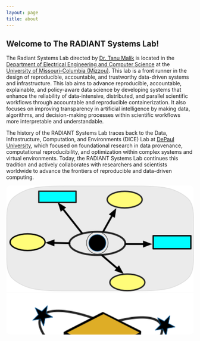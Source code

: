 ```yaml
---
layout: page
title: about
---
```


## Welcome to The RADIANT Systems Lab!



The Radiant Systems Lab directed by <a href="https://engineering.missouri.edu/faculty/tanu-malik/">Dr. Tanu Malik</a> is located in the <a href="https://engineering.missouri.edu/departments/eecs/">Department of Electrical Engineering and Computer Science</a> at the <a href="http://www.missouri.edu">University of Missouri-Columbia (Mizzou)</a>. This lab is a front runner in the design of reproducible, accountable, and trustworthy data-driven systems and infrastructure. This lab aims to advance reproducible, accountable, explainable, and policy-aware data science by developing systems that enhance the reliability of data-intensive, distributed, and parallel scientific workflows through accountable and reproducible containerization. It also focuses on improving transparency in artificial intelligence by making data, algorithms, and decision-making processes within scientific workflows more interpretable and understandable.  


The history of the RADIANT Systems Lab traces back to the Data, Infrastructure, Computation, and Environments (DICE) Lab at <a href="https://www.depaul.edu/Pages/default.aspx">DePaul University</a>, which focused on foundational research in data provenance, computational reproducibility, and optimization within complex systems and virtual environments.  Today, the RADIANT Systems Lab continues this tradition and actively collaborates with researchers and scientists worldwide to advance the frontiers of reproducible and data-driven computing.

<div style="max-width:800px; margin:auto; position:relative;">
  <style>
    .carousel-container {
      position: relative;
      width: 100%;
      height: 400px;
      overflow: hidden;
      border-radius: 10px;
    }

    .carousel-slide {
      display: flex;
      transition: transform 0.5s ease-in-out;
      height: 100%;
    }

    .carousel-slide img {
      width: 100%;
      height: 100%;
      object-fit: contain;
      flex-shrink: 0;
    }

    .nav-btn {
      position: absolute;
      top: 50%;
      transform: translateY(-50%);
      background-color: rgba(0,0,0,0.4);
      border: none;
      color: white;
      font-size: 24px;
      padding: 10px;
      cursor: pointer;
      z-index: 2;
    }

    .nav-btn:hover {
      background-color: rgba(0,0,0,0.7);
    }

    .prev-btn { left: 10px; }
    .next-btn { right: 10px; }

    .dots {
      position: absolute;
      bottom: 10px;
      left: 50%;
      transform: translateX(-50%);
      display: flex;
      gap: 10px;
      z-index: 2;
    }

    .dot {
      width: 12px;
      height: 12px;
      border-radius: 50%;
      background-color: rgba(255,255,255,0.5);
      cursor: pointer;
    }

    .dot.active {
      background-color: white;
    }
  </style>

  <div class="carousel-container">
    <div class="carousel-slide" id="carouselSlide">
      <img src="images/icons/provenance.png" alt="Slide 1">
      <img src="images/icons/container.png" alt="Slide 2">
      <img src="images/icons/infrastructure.png" alt="Slide 3">
      <img src="images/icons/policy.png" alt="Slide 4">
      <!-- Clone of the first image for smooth transition -->
      <img src="images/icons/provenance.png" alt="Clone Slide 1">
    </div>

    <button class="nav-btn prev-btn" onclick="moveSlide(-1)">&#10094;</button>
    <button class="nav-btn next-btn" onclick="moveSlide(1)">&#10095;</button>

    <div class="dots" id="dotsContainer">
      <div class="dot active" onclick="goToSlide(0)"></div>
      <div class="dot" onclick="goToSlide(1)"></div>
      <div class="dot" onclick="goToSlide(2)"></div>
      <div class="dot" onclick="goToSlide(3)"></div>
    </div>
  </div>

  <script>
    let currentSlide = 0;
    const slideContainer = document.getElementById("carouselSlide");
    const dots = document.querySelectorAll(".dot");
    const totalSlides = dots.length; // excludes clone

    function showSlide(index, skipTransition = false) {
      const realIndex = (index + totalSlides) % totalSlides;
      currentSlide = index;
      if (skipTransition) {
        slideContainer.style.transition = "none";
      } else {
        slideContainer.style.transition = "transform 0.5s ease-in-out";
      }
      slideContainer.style.transform = `translateX(-${index * 100}%)`;
      dots.forEach((dot, i) => dot.classList.toggle("active", i === realIndex));
    }

    function moveSlide(step) {
      if (currentSlide === totalSlides - 1 && step === 1) {
        // Going from last real slide to clone
        showSlide(currentSlide + 1);
        setTimeout(() => {
          showSlide(0, true); // jump instantly to first (real) slide
        }, 500); // match transition duration
      } else if (currentSlide === 0 && step === -1) {
        // Going from first to last
        slideContainer.style.transition = "none";
        slideContainer.style.transform = `translateX(-${totalSlides * 100}%)`;
        currentSlide = totalSlides;
        setTimeout(() => moveSlide(-1), 20);
      } else {
        showSlide(currentSlide + step);
      }
    }

    function goToSlide(index) {
      showSlide(index);
    }

    // Auto-transition every 2 seconds
    setInterval(() => {
      moveSlide(1);
    }, 2000);

    // Initialize
    showSlide(0);
  </script>
</div>


<!-- 
<div style="max-width:800px; margin:auto; position:relative;">
  <style>
    .carousel-container {
      position: relative;
      width: 100%;
      height: 400px;
      overflow: hidden;
      border-radius: 10px;
    }

    .carousel-slide {
      display: flex;
      transition: transform 0.5s ease-in-out;
      height: 100%;
    }

    .carousel-slide img {
      width: 100%;
      height: 100%;
      object-fit: contain;
      flex-shrink: 0;
    }

    .nav-btn {
      position: absolute;
      top: 50%;
      transform: translateY(-50%);
      background-color: rgba(0,0,0,0.4);
      border: none;
      color: white;
      font-size: 24px;
      padding: 10px;
      cursor: pointer;
      z-index: 2;
    }

    .nav-btn:hover {
      background-color: rgba(0,0,0,0.7);
    }

    .prev-btn { left: 10px; }
    .next-btn { right: 10px; }

    .dots {
      position: absolute;
      bottom: 10px;
      left: 50%;
      transform: translateX(-50%);
      display: flex;
      gap: 10px;
      z-index: 2;
    }

    .dot {
      width: 12px;
      height: 12px;
      border-radius: 50%;
      background-color: rgba(255,255,255,0.5);
      cursor: pointer;
    }

    .dot.active {
      background-color: white;
    }
  </style>

  <div class="carousel-container">
    <div class="carousel-slide" id="carouselSlide">
      <img src="images/icons/provenance.png" alt="Slide 1">
      <img src="images/icons/container.png" alt="Slide 2">
      <img src="images/icons/infrastructure.png" alt="Slide 3">
      <img src="images/icons/policy.png" alt="Slide 4">
    </div>

    <button class="nav-btn prev-btn" onclick="moveSlide(-1)">&#10094;</button>
    <button class="nav-btn next-btn" onclick="moveSlide(1)">&#10095;</button>

    <div class="dots" id="dotsContainer">
      <div class="dot active" onclick="goToSlide(0)"></div>
      <div class="dot" onclick="goToSlide(1)"></div>
      <div class="dot" onclick="goToSlide(2)"></div>
      <div class="dot" onclick="goToSlide(3)"></div>
    </div>
  </div>

  <script>
    let currentSlide = 0;
    const slideContainer = document.getElementById("carouselSlide");
    const dots = document.querySelectorAll(".dot");
    const totalSlides = slideContainer.children.length;

    function showSlide(index) {
      currentSlide = (index + totalSlides) % totalSlides;
      slideContainer.style.transform = `translateX(-${currentSlide * 100}%)`;
      dots.forEach((dot, i) => {
        dot.classList.toggle("active", i === currentSlide);
      });
    }

    function moveSlide(step) {
      showSlide(currentSlide + step);
    }

    function goToSlide(index) {
      showSlide(index);
    }

    // Auto-transition every 4 seconds
    setInterval(() => {
      moveSlide(1);
    }, 4000);

    // Initialize
    showSlide(0);
  </script>
</div>



The focus of the research performed in this lab includes but is not limited to:

- **Reproducible and Accountable Systems (RAS):**  
  Improving data-intensive, distributed, and parallel science workflows with reproducible and accountable containers.

- **Transparent and Explainable AI (XAI):**  
  Make data, algorithms, and decision-making processes in science workflows explainable and understandable.

- **Infrastructure and Policy (INP):**  
  Engage in resource and systems optimization of infrastructure, guided by policy frameworks.
-->

